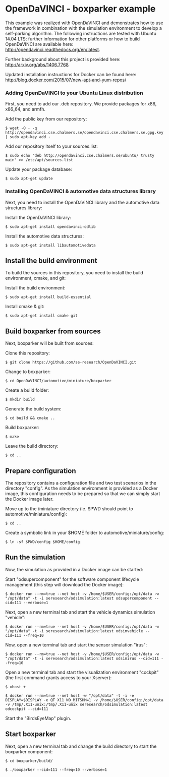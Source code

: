 # OpenDaVINCI - boxparker example

This example was realized with OpenDaVINCI and demonstrates how to use the
framework in combination with the simulation environment to develop a
self-parking algorithm. The following instructions are tested with Ubuntu
14.04 LTS; further information for other platforms or how to build
OpenDaVINCI are available here: http://opendavinci.readthedocs.org/en/latest.

Further background about this project is provided here: http://arxiv.org/abs/1406.7768

Updated installation instructions for Docker can be found here: http://blog.docker.com/2015/07/new-apt-and-yum-repos/

### Adding OpenDaVINCI to your Ubuntu Linux distribution

First, you need to add our .deb repository. We provide packages for x86,
x86_64, and armfh.

Add the public key from our repository:

    $ wget -O - -q http://opendavinci.cse.chalmers.se/opendavinci.cse.chalmers.se.gpg.key | sudo apt-key add -

Add our repository itself to your sources.list:

    $ sudo echo "deb http://opendavinci.cse.chalmers.se/ubuntu/ trusty main" >> /etc/apt/sources.list

Update your package database:

    $ sudo apt-get update



### Installing OpenDaVINCI & automotive data structures library

Next, you need to install the OpenDaVINCI library and the automotive data
structures library: 

Install the OpenDaVINCI library:

    $ sudo apt-get install opendavinci-odlib

Install the automotive data structures:

    $ sudo apt-get install libautomotivedata



## Install the build environment

To build the sources in this repository, you need to install the
build environment, cmake, and git:

Install the build environment:

    $ sudo apt-get install build-essential

Install cmake & git:

    $ sudo apt-get install cmake git



## Build boxparker from sources

Next, boxparker will be built from sources:

Clone this repository:

    $ git clone https://github.com/se-research/OpenDaVINCI.git

Change to boxparker:

    $ cd OpenDaVINCI/automotive/miniature/boxparker

Create a build folder:

    $ mkdir build

Generate the build system:

    $ cd build && cmake ..

Build boxparker:

    $ make

Leave the build directory:

    $ cd ..



## Prepare configuration

The repository contains a configuration file and two test scenarios in
the directory "config". As the simulation environment is provided as a
Docker image, this configuration needs to be prepared so that we can
simply start the Docker image later.

Move up to the /miniature directory (ie. $PWD should point to automotive/miniature/config):

    $ cd ..

Create a symbolic link in your $HOME folder to automotive/miniature/config:

    $ ln -sf $PWD/config $HOME/config



## Run the simulation

Now, the simulation as provided in a Docker image can be started:

Start "odsupercomponent" for the software component lifecycle management (this step will download the Docker image):

    $ docker run --rm=true --net host -v /home/$USER/config:/opt/data -w "/opt/data" -t -i seresearch/odsimulation:latest odsupercomponent --cid=111 --verbose=1

Next, open a new terminal tab and start the vehicle dynamics simulation "vehicle":

    $ docker run --rm=true --net host -v /home/$USER/config:/opt/data -w "/opt/data" -t -i seresearch/odsimulation:latest odsimvehicle --cid=111 --freq=10

Now, open a new terminal tab and start the sensor simulation "irus":

    $ docker run --rm=true --net host -v /home/$USER/config:/opt/data -w "/opt/data" -t -i seresearch/odsimulation:latest odsimirus --cid=111 --freq=10

Open a new terminal tab and start the visualization environment "cockpit" (the first command grants access to your Xserver):

    $ xhost +

    $ docker run --rm=true --net host -w "/opt/data" -t -i -e DISPLAY=$DISPLAY -e QT_X11_NO_MITSHM=1 -v /home/$USER/config:/opt/data -v /tmp/.X11-unix:/tmp/.X11-unix seresearch/odsimulation:latest odcockpit --cid=111

Start the "BirdsEyeMap" plugin.



## Start boxparker

Next, open a new terminal tab and change the build directory to start the boxparker component:

    $ cd boxparker/build/

    $ ./boxparker --cid=111 --freq=10 --verbose=1

